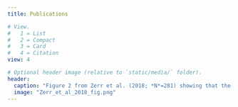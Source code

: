 ```yaml
---
title: Publications

# View.
#   1 = List
#   2 = Compact
#   3 = Card
#   4 = Citation
view: 4

# Optional header image (relative to `static/media/` folder).
header:
  caption: "Figure 2 from Zerr et al. (2018; *N*=281) showing that the 25% fastest learners (blue) remembered better on average than the 25% slowest learners (red)."
  image: "Zerr_et_al_2018_fig.png"
---
```

